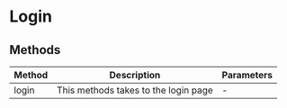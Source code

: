 # Login

## Methods

<!-- @vuese:Login:methods:start -->
|Method|Description|Parameters|
|---|---|---|
|login|This methods takes to the login page|-|

<!-- @vuese:Login:methods:end -->


